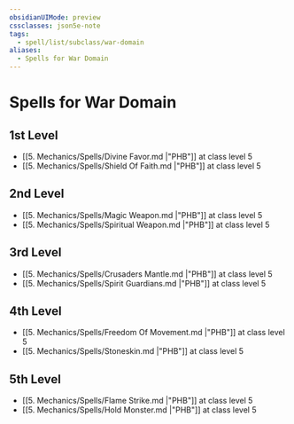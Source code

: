 ```yaml
---
obsidianUIMode: preview
cssclasses: json5e-note
tags:
  - spell/list/subclass/war-domain
aliases:
  - Spells for War Domain
---
```

# Spells for War Domain

## 1st Level

- [[5. Mechanics/Spells/Divine Favor.md \|"PHB"]] at class level 5
- [[5. Mechanics/Spells/Shield Of Faith.md \|"PHB"]] at class level 5

## 2nd Level

- [[5. Mechanics/Spells/Magic Weapon.md \|"PHB"]] at class level 5
- [[5. Mechanics/Spells/Spiritual Weapon.md \|"PHB"]] at class level 5

## 3rd Level

- [[5. Mechanics/Spells/Crusaders Mantle.md \|"PHB"]] at class level 5
- [[5. Mechanics/Spells/Spirit Guardians.md \|"PHB"]] at class level 5

## 4th Level

- [[5. Mechanics/Spells/Freedom Of Movement.md \|"PHB"]] at class level 5
- [[5. Mechanics/Spells/Stoneskin.md \|"PHB"]] at class level 5

## 5th Level

- [[5. Mechanics/Spells/Flame Strike.md \|"PHB"]] at class level 5
- [[5. Mechanics/Spells/Hold Monster.md \|"PHB"]] at class level 5
